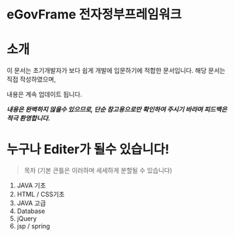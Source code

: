 # eGovFrame 전자정부프레임워크  
  
  
# 소개  
이 문서는 초기개발자가 보다 쉽게 개발에 입문하기에 적합한 문서입니다.
해당 문서는 직접 작성하였으며,


내용은 계속 업데이트 됩니다.


***내용은 완벽하지 않을수 있으므로, 단순 참고용으로만 확인하여 주시기 바라며 피드백은 적극 환영합니다.***

# 누구나 Editer가 될수 있습니다!



> 목차 (기본 큰틀은 이러하며 세세하게 분할될 수 있습니다)
1. JAVA 기초
2. HTML / CSS기초
3. JAVA 고급
4. Database
5. jQuery
6. jsp / spring


>> 
